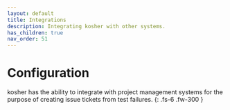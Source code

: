 ```yaml
---
layout: default
title: Integrations
description: Integrating kosher with other systems.
has_children: true
nav_order: 51
---
```


# Configuration

kosher has the ability to integrate with project management systems for the purpose of creating issue tickets from test failures.
{: .fs-6 .fw-300 }
